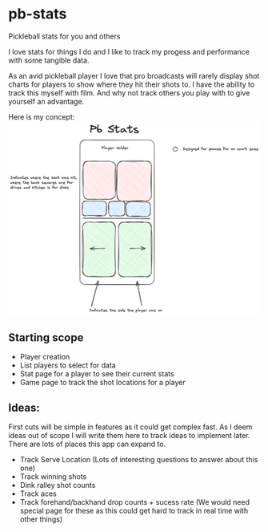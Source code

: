 # pb-stats

Pickleball stats for you and others

I love stats for things I do and I like to track my progess and performance with
some tangible data.

As an avid pickleball player I love that pro broadcasts will rarely display shot
charts for players to show where they hit their shots to. I have the ability to
track this myself with film. And why not track others you play with to give
yourself an advantage.

Here is my concept: ![](./static/Pickleball%20Stats%20Concept.png)

## Starting scope

- Player creation
- List players to select for data
- Stat page for a player to see their current stats
- Game page to track the shot locations for a player

## Ideas:

First cuts will be simple in features as it could get complex fast. As I deem
ideas out of scope I will write them here to track ideas to implement later.
There are lots of places this app can expand to.

- Track Serve Location (Lots of interesting questions to answer about this one)
- Track winning shots
- Dink ralley shot counts
- Track aces
- Track forehand/backhand drop counts + sucess rate (We would need special page
  for these as this could get hard to track in real time with other things)
